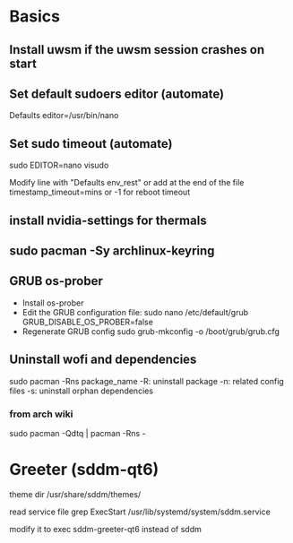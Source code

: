 # Basics

## Install uwsm if the uwsm session crashes on start

## Set default sudoers editor (automate)
Defaults editor=/usr/bin/nano


## Set sudo timeout  (automate)
sudo EDITOR=nano visudo

Modify line with "Defaults env_rest" or add at the end of the file timestamp_timeout=mins or -1 for reboot timeout

## install nvidia-settings for thermals

## sudo pacman -Sy archlinux-keyring

## GRUB os-prober
- Install os-prober
- Edit the GRUB configuration file:
sudo nano /etc/default/grub
GRUB_DISABLE_OS_PROBER=false
- Regenerate GRUB config
sudo grub-mkconfig -o /boot/grub/grub.cfg

## Uninstall wofi and dependencies
sudo pacman -Rns package_name
    -R: uninstall package
    -n: related config files
    -s: uninstall orphan dependencies

### from arch wiki
sudo pacman -Qdtq | pacman -Rns -


# Greeter (sddm-qt6)
theme dir
/usr/share/sddm/themes/

read service file
grep ExecStart /usr/lib/systemd/system/sddm.service

modify it to exec sddm-greeter-qt6 instead of sddm
